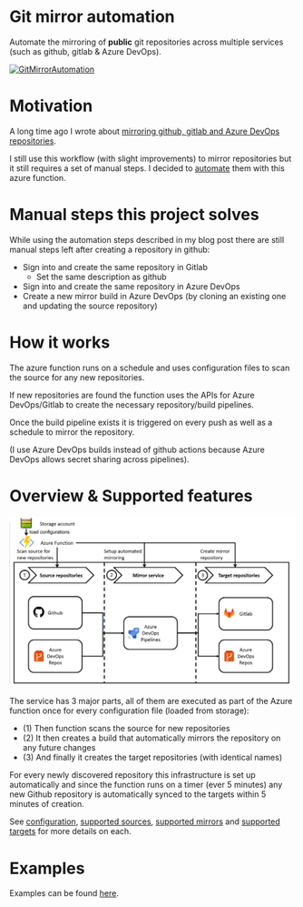 # Git mirror automation

Automate the mirroring of **public** git repositories across multiple services (such as github, gitlab & Azure DevOps).

[![GitMirrorAutomation](https://dev.azure.com/marcstanlive/Opensource/_apis/build/status/48)](https://dev.azure.com/marcstanlive/Opensource/_build/definition?definitionId=48)

# Motivation

A long time ago I wrote about [mirroring github, gitlab and Azure DevOps repositories](https://marcstan.net/blog/2018/08/31/Mirror-github-gitlab-and-VSTS-repositories/).

I still use this workflow (with slight improvements) to mirror repositories but it still requires a set of manual steps. I decided to [automate](https://xkcd.com/1319/) them  with this azure function.

# Manual steps this project solves

While using the automation steps described in my blog post there are still manual steps left after creating a repository in github:

* Sign into and create the same repository in Gitlab
  * Set the same description as github
* Sign into and create the same repository in Azure DevOps
* Create a new mirror build in Azure DevOps (by cloning an existing one and updating the source repository)

# How it works

The azure function runs on a schedule and uses configuration files to scan the source for any new repositories.

If new repositories are found the function uses the APIs for Azure DevOps/Gitlab to create the necessary repository/build pipelines.

Once the build pipeline exists it is triggered on every push as well as a schedule to mirror the repository.

(I use Azure DevOps builds instead of github actions because Azure DevOps allows secret sharing across pipelines).

# Overview & Supported features

![Architecture](screenshots/architecture.png)

The service has 3 major parts, all of them are executed as part of the Azure function once for every configuration file (loaded from storage):

* (1) Then function scans the source for new repositories
* (2) It then creates a build that automatically mirrors the repository on any future changes
* (3) And finally it creates the target repositories (with identical names)

For every newly discovered repository this infrastructure is set up automatically and since the function runs on a timer (ever 5 minutes) any new Github repository is automatically synced to the targets within 5 minutes of creation.

See [configuration](docs/Configuration.md), [supported sources](docs/Supported%20sources.md), [supported mirrors](docs/Supported%20mirrors.md) and [supported targets](docs/Supported%20targets.md) for more details on each.

# Examples

Examples can be found [here](docs/Examples.md).
